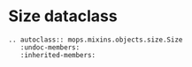 # Size dataclass

```{eval-rst}  
.. autoclass:: mops.mixins.objects.size.Size
   :undoc-members:
   :inherited-members:
```
